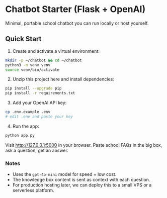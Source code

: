 
# Chatbot Starter (Flask + OpenAI)

Minimal, portable school chatbot you can run locally or host yourself. 

## Quick Start

1) Create and activate a virtual environment:
```bash
mkdir -p ~/chatbot && cd ~/chatbot
python3 -m venv venv
source venv/bin/activate
```

2) Unzip this project here and install dependencies:
```bash
pip install --upgrade pip
pip install -r requirements.txt
```

3) Add your OpenAI API key:
```bash
cp .env.example .env
# edit .env and paste your key
```

4) Run the app:
```bash
python app.py
```

Visit http://127.0.0.1:5000 in your browser. Paste school FAQs in the big box, ask a question, get an answer.

### Notes
- Uses the `gpt-4o-mini` model for speed + low cost.
- The knowledge box content is sent as context with each question.
- For production hosting later, we can deploy this to a small VPS or a serverless platform.
